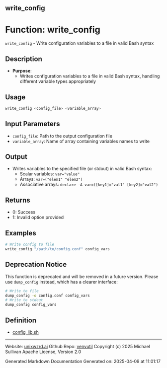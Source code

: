 ## write_config
# Function: write_config
`write_config` - Write configuration variables to a file in valid Bash syntax
## Description
- **Purpose**: 
  - Writes configuration variables to a file in valid Bash syntax, handling different variable types appropriately
## Usage
  ```bash
  write_config <config_file> <variable_array>
  ```
## Input Parameters
  - `config_file`: Path to the output configuration file
  - `variable_array`: Name of array containing variables names to write
## Output
  - Writes variables to the specified file (or stdout) in valid Bash syntax:
    - Scalar variables: `var="value"`
    - Arrays: `var=("elem1" "elem2")`
    - Associative arrays: `declare -A var=([key1]="val1" [key2]="val2")`
## Returns
  - 0: Success
  - 1: Invalid option provided
## Examples
  ```bash
  # Write config to file
  write_config "/path/to/config.conf" config_vars
  ```
## Deprecation Notice
This function is deprecated and will be removed in a future version.
Please use `dump_config` instead, which has a clearer interface:
  ```bash
  # Write to file
  dump_config -o config.conf config_vars
  # Write to stdout
  dump_config config_vars
  ```

## Definition 

* [config_lib.sh](../config_lib_sh.md)
---

Website: [unixwzrd.ai](https://unixwzrd.ai)
Github Repo: [venvutil](https://github.com/unixwzrd/venvutil)
Copyright (c) 2025 Michael Sullivan
Apache License, Version 2.0

Generated Markdown Documentation
Generated on: 2025-04-09 at 11:01:17
